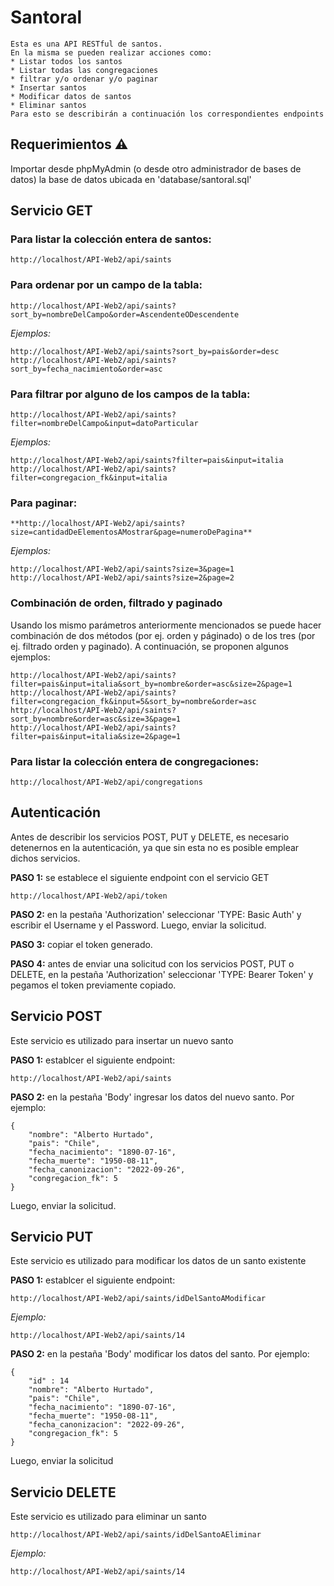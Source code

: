 # Santoral

```
Esta es una API RESTful de santos.
En la misma se pueden realizar acciones como:
* Listar todos los santos
* Listar todas las congregaciones 
* filtrar y/o ordenar y/o paginar
* Insertar santos
* Modificar datos de santos
* Eliminar santos
Para esto se describirán a continuación los correspondientes endpoints
```

## Requerimientos :warning:

Importar desde phpMyAdmin (o desde otro administrador de bases de datos) la base de datos ubicada en 'database/santoral.sql'

## Servicio GET

### Para listar la colección entera de santos:
```
http://localhost/API-Web2/api/saints
```
### Para ordenar por un campo de la tabla:
```
http://localhost/API-Web2/api/saints?sort_by=nombreDelCampo&order=AscendenteODescendente
```
*Ejemplos:*
```
http://localhost/API-Web2/api/saints?sort_by=pais&order=desc
http://localhost/API-Web2/api/saints?sort_by=fecha_nacimiento&order=asc
```

### Para filtrar por alguno de los campos de la tabla:
```
http://localhost/API-Web2/api/saints?filter=nombreDelCampo&input=datoParticular
```
*Ejemplos:*
```
http://localhost/API-Web2/api/saints?filter=pais&input=italia
http://localhost/API-Web2/api/saints?filter=congregacion_fk&input=italia
```

### Para paginar:
```
**http://localhost/API-Web2/api/saints?size=cantidadDeElementosAMostrar&page=numeroDePagina**
```
*Ejemplos:*
```
http://localhost/API-Web2/api/saints?size=3&page=1
http://localhost/API-Web2/api/saints?size=2&page=2
```
### Combinación de orden, filtrado y paginado
Usando los mismo parámetros anteriormente mencionados se puede hacer combinación de dos métodos (por ej. orden y páginado) o de los tres (por ej. filtrado orden y paginado). A continuación, se proponen algunos ejemplos:
```
http://localhost/API-Web2/api/saints?filter=pais&input=italia&sort_by=nombre&order=asc&size=2&page=1
http://localhost/API-Web2/api/saints?filter=congregacion_fk&input=5&sort_by=nombre&order=asc
http://localhost/API-Web2/api/saints?sort_by=nombre&order=asc&size=3&page=1
http://localhost/API-Web2/api/saints?filter=pais&input=italia&size=2&page=1
```
### Para listar la colección entera de congregaciones:
```
http://localhost/API-Web2/api/congregations
```

## Autenticación
Antes de describir los servicios POST, PUT y DELETE, es necesario detenernos en la autenticación, ya que sin esta no es posible emplear dichos servicios.

**PASO 1:** se establece el siguiente endpoint con el servicio GET
```
http://localhost/API-Web2/api/token
```
**PASO 2:** en la pestaña 'Authorization' seleccionar 'TYPE: Basic Auth' y escribir el Username y el Password. Luego, enviar la solicitud.

**PASO 3:** copiar el token generado.

**PASO 4:** antes de enviar una solicitud con los servicios POST, PUT o DELETE, en la pestaña 'Authorization' seleccionar 'TYPE: Bearer Token' y pegamos el token previamente copiado.

## Servicio POST
Este servicio es utilizado para insertar un nuevo santo

**PASO 1:** establcer el siguiente endpoint:
```
http://localhost/API-Web2/api/saints
```
**PASO 2:** en la pestaña 'Body' ingresar los datos del nuevo santo. Por ejemplo:

```
{
    "nombre": "Alberto Hurtado",
    "pais": "Chile",
    "fecha_nacimiento": "1890-07-16",
    "fecha_muerte": "1950-08-11",
    "fecha_canonizacion": "2022-09-26",
    "congregacion_fk": 5
}
```
Luego, enviar la solicitud.

## Servicio PUT
Este servicio es utilizado para modificar los datos de un santo existente

**PASO 1:** establcer el siguiente endpoint:
```
http://localhost/API-Web2/api/saints/idDelSantoAModificar
```
*Ejemplo:*

```
http://localhost/API-Web2/api/saints/14
```
**PASO 2:** en la pestaña 'Body' modificar los datos del santo. Por ejemplo:

```
{
    "id" : 14
    "nombre": "Alberto Hurtado",
    "pais": "Chile",
    "fecha_nacimiento": "1890-07-16",
    "fecha_muerte": "1950-08-11",
    "fecha_canonizacion": "2022-09-26",
    "congregacion_fk": 5
}
```
Luego, enviar la solicitud

## Servicio DELETE
Este servicio es utilizado para eliminar un santo

```
http://localhost/API-Web2/api/saints/idDelSantoAEliminar
```
*Ejemplo:*

```
http://localhost/API-Web2/api/saints/14
```
